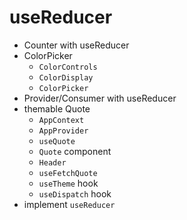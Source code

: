 # useReducer

* Counter with useReducer
* ColorPicker
  * `ColorControls`
  * `ColorDisplay`
  * `ColorPicker`
* Provider/Consumer with useReducer
* themable Quote
  * `AppContext`
  * `AppProvider`
  * `useQuote`
  * `Quote` component
  * `Header`
  * `useFetchQuote`
  * `useTheme` hook
  * `useDispatch` hook
* implement `useReducer`

